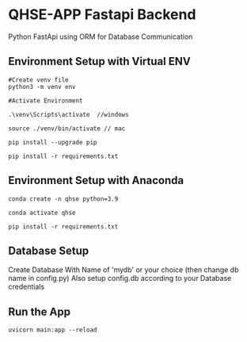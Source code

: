 # QHSE-APP Fastapi Backend

Python FastApi using ORM for Database Communication
 
 
## Environment Setup with Virtual ENV

```
#Create venv file
python3 -m venv env
```
```
#Activate Environment

.\venv\Scripts\activate  //windows

source ./venv/bin/activate // mac
```
```
pip install --upgrade pip
```
```
pip install -r requirements.txt
```
## Environment Setup with Anaconda

```
conda create -n qhse python=3.9
```
```
conda activate qhse
```
```
pip install -r requirements.txt
```

## Database Setup

Create Database With Name of 'mydb' or your choice (then change db name in config.py)
Also setup config.db according to your Database credentials

## Run the App

```
uvicorn main:app --reload

```
